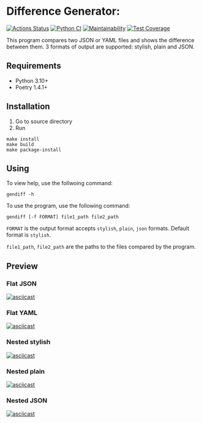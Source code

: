 # Difference Generator:
[![Actions Status](https://github.com/grigarazH/python-project-50/workflows/hexlet-check/badge.svg)](https://github.com/grigarazH/python-project-50/actions)
[![Python CI](https://github.com/grigarazH/python-project-50/actions/workflows/py-ci.yml/badge.svg)](https://github.com/grigarazH/python-project-50/actions/workflows/py-ci.yml)
[![Maintainability](https://api.codeclimate.com/v1/badges/d2783c38770166bfa05f/maintainability)](https://codeclimate.com/github/grigarazH/python-project-50/maintainability)
[![Test Coverage](https://api.codeclimate.com/v1/badges/d2783c38770166bfa05f/test_coverage)](https://codeclimate.com/github/grigarazH/python-project-50/test_coverage)

This program compares two JSON or YAML files and shows the difference between them.
3 formats of output are supported: stylish, plain and JSON.


## Requirements

* Python 3.10+
* Poetry 1.4.1+

## Installation

1. Go to source directory
2. Run
   
```
make install
make build
make package-install
```


## Using
To view help, use the follwoing command:
```
gendiff -h
```
To use the program, use the following command:

```
gendiff [-f FORMAT] file1_path file2_path
```

`FORMAT` is the output format accepts `stylish`, `plain`, `json` formats. Default format is `stylish`.

`file1_path`, `file2_path` are the paths to the files compared by the program.




## Preview

### Flat JSON
[![asciicast](https://asciinema.org/a/VOKSoqxp2aWsDiRtQyHKPLY7D.svg)](https://asciinema.org/a/VOKSoqxp2aWsDiRtQyHKPLY7D)

### Flat YAML
[![asciicast](https://asciinema.org/a/QkNmSXxc4YLvSO8IrSRCybt5D.svg)](https://asciinema.org/a/QkNmSXxc4YLvSO8IrSRCybt5D)

### Nested stylish
[![asciicast](https://asciinema.org/a/wlMYOd0TskKjn0ymU1U6DAAzt.svg)](https://asciinema.org/a/wlMYOd0TskKjn0ymU1U6DAAzt)

### Nested plain
[![asciicast](https://asciinema.org/a/KjxqqaP8GqMZT7OrzmQZGtSnE.svg)](https://asciinema.org/a/KjxqqaP8GqMZT7OrzmQZGtSnE)

### Nested JSON
[![asciicast](https://asciinema.org/a/Kw4ZCrAEMXf52ITsEOAza1wpc.svg)](https://asciinema.org/a/Kw4ZCrAEMXf52ITsEOAza1wpc)